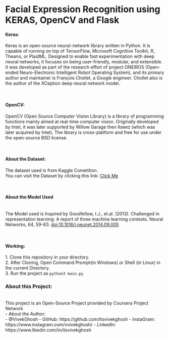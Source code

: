 # Facial Expression Recognition using KERAS, OpenCV and Flask
<p><h4>Keras: </h4>
Keras is an open-source neural-network library written in Python. It is capable of running on top of TensorFlow, Microsoft Cognitive Toolkit, R, Theano, or PlaidML. Designed to enable fast experimentation with deep neural networks, it focuses on being user-friendly, modular, and extensible. It was developed as part of the research effort of project ONEIROS (Open-ended Neuro-Electronic Intelligent Robot Operating System), and its primary author and maintainer is François Chollet, a Google engineer. Chollet also is the author of the XCeption deep neural network model.
</p><br>

<p>
  <h4>OpenCV: </h4>
    OpenCV (Open Source Computer Vision Library) is a library of programming functions mainly aimed at real-time computer vision. Originally developed by Intel, it was later supported by Willow Garage then Itseez (which was later acquired by Intel). The library is cross-platform and free for use under the open-source BSD license. 
</p>
<br>
<p>
  <h4>About the Dataset: </h4>
  The dataset used is from Kaggle Cometition.<br>
  You can visit the Dataset by clicking this link: <a href=https://www.kaggle.com/c/challenges-in-representation-learning-facial-expression-recognition-challenge/data"">Click Me</a>
</p>
<br>
<p>
  <h4>About the Model Used</h4><br>
  The Model used is Inspired by Goodfellow, I.J., et.al. (2013). Challenged in representation learning: A report of three machine learning contests. Neural Networks, 64, 59-63. <a href="doi:10.1016/j.neunet.2014.09.005">doi:10.1016/j.neunet.2014.09.005</a>
</p><br>
<p>
  <h4>Working:</h4>
  1. Clone this repository in your directory.<br>
  2. After Cloning, Open Command Prompt(in Windows) or Shell (in Linux) in the current Directory.<br>
  3. Run the project as <code>python3 main.py</code><br>
</p>

<p>
  <h3>About this Project:</h3><br>
  This project is an  Open-Source Project provided by Coursera Project Network<br>
  - About the Author:<br>
    - @VivekGhosh
    - GitHub: https://github.com/itsvivekghosh
    - InstaGram: https://www.instagram.com/vvivekghosh/
    - LinkedIn: https://www.likedin.com/in/itsvivekghosh
</p>
